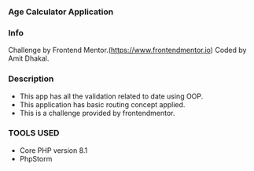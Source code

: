 ### Age Calculator Application

### Info
Challenge by Frontend Mentor.(https://www.frontendmentor.io)
Coded by Amit Dhakal.

### Description
- This app has all the validation related to date using OOP.
- This application has basic routing concept applied.
- This is a challenge provided by frontendmentor.

### TOOLS USED
- Core PHP version 8.1
- PhpStorm